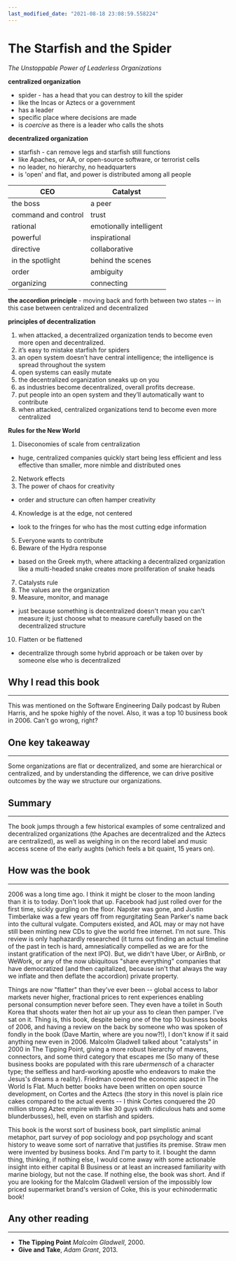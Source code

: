 ```yaml
---
last_modified_date: "2021-08-18 23:08:59.558224"
---
```


# The Starfish and the Spider
_The Unstoppable Power of Leaderless Organizations_

**centralized organization**
- spider - has a head that you can destroy to kill the spider
- like the Incas or Aztecs or a government
- has a leader
- specific place where decisions are made
- is _coercive_ as there is a leader who calls the shots

**decentralized organization**
- starfish - can remove legs and starfish still functions
- like Apaches, or AA, or open-source software, or terrorist cells
- no leader, no hierarchy, no headquarters
- is 'open' and flat, and power is distributed among all people

| CEO | Catalyst |
|- | - |
| the boss | a peer |
| command and control | trust |
| rational | emotionally intelligent |
| powerful | inspirational |
| directive | collaborative |
| in the spotlight | behind the scenes |
| order | ambiguity |
| organizing | connecting |

**the accordion principle** - moving back and forth between two states -- in this case between centralized and decentralized

**principles of decentralization**
1. when attacked, a decentralized organization tends to become even more open and decentralized.
2. it’s easy to mistake starfish for spiders
3. an open system doesn’t have central intelligence; the intelligence is spread throughout the system
4. open systems can easily mutate
5. the decentralized organization sneaks up on you
6. as industries become decentralized, overall profits decrease.
7. put people into an open system and they’ll automatically want to contribute
8. when attacked, centralized organizations tend to become even more centralized

**Rules for the New World**
1. Diseconomies of scale from centralization
- huge, centralized companies quickly start being less efficient and less effective than smaller, more nimble and distributed ones
2. Network effects
3. The power of chaos for creativity
- order and structure can often hamper creativity
4. Knowledge is at the edge, not centered
- look to the fringes for who has the most cutting edge information
5. Everyone wants to contribute
6. Beware of the Hydra response
- based on the Greek myth, where attacking a decentralized organization like a multi-headed snake creates more proliferation of snake heads
7. Catalysts rule
8. The values are the organization
9.  Measure, monitor, and manage
- just because something is decentralized doesn't mean you can't measure it; just choose what to measure carefully based on the decentralized structure
10. Flatten or be flattened
- decentralize through some hybrid approach or be taken over by someone else who is decentralized

## Why I read this book
---
This was mentioned on the Software Engineering Daily podcast by Ruben Harris, and he spoke highly of the novel. Also, it was a top 10 business book in 2006. Can't go wrong, right?

## One key takeaway
---
Some organizations are flat or decentralized, and some are hierarchical or centralized, and by understanding the difference, we can drive positive outcomes by the way we structure our organizations.

## Summary
---
The book jumps through a few historical examples of some centralized and decentralized organizations (the Apaches are decentralized and the Aztecs are centralized), as well as weighing in on the record label and music access scene of the early aughts (which feels a bit quaint, 15 years on).

## How was the book
---
2006 was a long time ago. I think it might be closer to the moon landing than it is to today. Don't look that up. Facebook had just rolled over for the first time, sickly gurgling on the floor. Napster was gone, and Justin Timberlake was a few years off from regurgitating Sean Parker's name back into the cultural vulgate. Computers existed, and AOL may or may not have still been minting new CDs to give the world free internet. I'm not sure. This review is only haphazardly researched (it turns out finding an actual timeline of the past in tech is hard, amnesiatically compelled as we are for the instant gratification of the next IPO). But, we didn't have Uber, or AirBnb, or WeWork, or any of the now ubiquitous "share everything" companies that have democratized (and then capitalized, because isn't that always the way we inflate and then deflate the accordion) private property.

Things are now "flatter" than they've ever been -- global access to labor markets never higher, fractional prices to rent experiences enabling personal consumption never before seen. They even have a toilet in South Korea that shoots water then hot air up your ass to clean then pamper. I've sat on it. Thing is, this book, despite being one of the top 10 business books of 2006, and having a review on the back by someone who was spoken of fondly in the book (Dave Martin, where are you now?!), I don't know if it said anything new even in 2006. Malcolm Gladwell talked about "catalysts" in 2000 in The Tipping Point, giving a more robust hierarchy of mavens, connectors, and some third category that escapes me (So many of these business books are populated with this rare <i>ubermensch</i> of a character type; the selfless and hard-working apostle who endeavors to make the Jesus's dreams a reality). Friedman covered the economic aspect in The World Is Flat. Much better books have been written on open source development, on Cortes and the Aztecs (the story in this novel is plain rice cakes compared to the actual events -- I think Cortes conquered the 20 million strong Aztec empire with like 30 guys with ridiculous hats and some blunderbusses), hell, even on starfish and spiders.

This book is the worst sort of business book, part simplistic animal metaphor, part survey of pop sociology and pop psychology and scant history to weave some sort of narrative that justifies its premise. Straw men were invented by business books. And I'm party to it. I bought the damn thing, thinking, if nothing else, I would come away with some actionable insight into either capital B Business or at least an increased familiarity with marine biology, but not the case. If nothing else, the book was short. And if you are looking for the Malcolm Gladwell version of the impossibly low priced supermarket brand's version of Coke, this is your echinodermatic book!

## Any other reading
---
- **The Tipping Point** _Malcolm Gladwell_, 2000.
- **Give and Take**, _Adam Grant_, 2013.